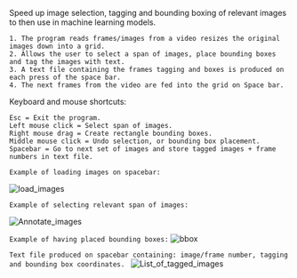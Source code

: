 

Speed up image selection, tagging and bounding boxing of relevant images to then use in machine learning models.
```
1. The program reads frames/images from a video resizes the original images down into a grid.
2. Allows the user to select a span of images, place bounding boxes and tag the images with text. 
3. A text file containing the frames tagging and boxes is produced on each press of the space bar.
4. The next frames from the video are fed into the grid on Space bar.
```
Keyboard and mouse shortcuts:
```
Esc = Exit the program.
Left mouse click = Select span of images.
Right mouse drag = Create rectangle bounding boxes.
Middle mouse click = Undo selection, or bounding box placement.
Spacebar = Go to next set of images and store tagged images + frame numbers in text file.
```

```Example of loading images on spacebar:```

![load_images](https://user-images.githubusercontent.com/49783296/113673561-43098b00-970d-11eb-865b-dc85971a7f9f.gif)


```Example of selecting relevant span of images:```

![Annotate_images](https://user-images.githubusercontent.com/49783296/113673605-5157a700-970d-11eb-8fc4-1c5bc5b92fe2.gif)

```Example of having placed bounding boxes:```
![bbox](https://user-images.githubusercontent.com/49783296/113673683-692f2b00-970d-11eb-89d7-c4d25622d779.png)

```Text file produced on spacebar containing: image/frame number, tagging and bounding box coordinates. ```
![List_of_tagged_images](https://user-images.githubusercontent.com/49783296/113673801-87952680-970d-11eb-8a6b-28f38e0d617b.png)




